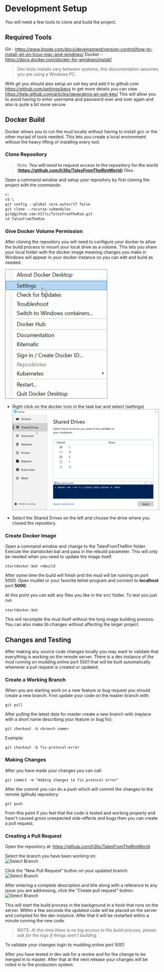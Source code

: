 # Development Setup

You will need a few tools to clone and build the project.

## Required Tools

Git - https://www.linode.com/docs/development/version-control/how-to-install-git-on-linux-mac-and-windows/
Docker - https://docs.docker.com/docker-for-windows/install/

> Dev tools installs vary between systems, this documentation assumes you are using a Windows PC.

With git you should also setup an ssh key and add it to github.com https://github.com/settings/keys to get more details you can view https://help.github.com/articles/generating-an-ssh-key/ This will allow you to avoid having to enter username and password over and over again and also is quite a bit more secure.

## Docker Build

Docker allows you to run the mud locally without having to install gcc or the other myriad of tools needed. This lets you create a local environment without the heavy lifting of installing every tool.

### Clone Repository

> Note: **You will need to request access to the repository for the world (https://github.com/h3lls/TalesFromTheRimWorld) files.**

Open a command window and setup your repository by first cloning the project with the commands:
```
c:
cd \
git config --global core.autocrlf false
git clone --recurse-submodules git@github.com:h3lls/TalesFromTheRim.git
cd TalesFromTheRim
```

### Give Docker Volume Permission

After cloning the repository you will need to configure your docker to allow the build process to mount your local drive as a volume. This lets you share your local folder with the docker image meaning changes you make in Windows will appear in your docker instance so you can edit and build as needed.


![Docker Settings](docker-settings.png ':size=200')
- Right click on the docker icon in the task bar and select (settings)  
![Docker Shared Drives](docker-shared.png ':size=400')

- Select the Shared Drives on the left and choose the drive where you cloned the repository.

### Create Docker Image

Open a command window and change to the TalesFromTheRim folder. Execute the startdocker.bat and pass in the rebuild parameter. This will only be needed when you need to update the image itself.

```
startdocker.bat rebuild
```

After some time the build will finish and the mud will be running on port 5000. Open mudlet or your favorite telnet program and connect to **localhost** port **5000**.

At this point you can edit any files you like in the src/ folder. To test you just run

```startdocker.bat```

This will recompile the mud itself without the long image building process. You can also make lib changes without affecting the larger project.

## Changes and Testing

After making any source code changes locally you may want to validate that everything is working on the remote server. There is a dev instance of the mud running on mudding.online port 5001 that will be built automatically whenever a pull request is created or updated.

### Create a Working Branch

When you are starting work on a new feature or bug request you should create a new branch. First update your code on the master branch with:

```
git pull
```

After pulling the latest data for master create a new branch with (replace <branch name> with a short name describing your feature or bug fix):

```
git checkout -b <branch name>
```
Example:
```
git checkout -b fix-protocol-error
```

### Making Changes

After you have made your changes you can call:

```
git commit -m "Adding changes to fix protocol error"
```

After the commit you can do a push which will commit the changes to the remote (github) repository:
```
git push
```

From this point if you feel that the code is tested and working properly and hasn't caused gross unexpected side-effects and bugs then you can create a pull request.

### Creating a Pull Request

Open the repository at: https://github.com/h3lls/TalesFromTheRimWorld

Select the branch you have been working on:  
![Select Branch](select-branch.png ':size=300')  
  
Click the "New Pull Request" button on your updated branch:  
![Select Branch](newpullrequest.png ':size=700')  
  
After entering a complete description and title along with a reference to any issue you are addressing, click the "Create pull request" button:  
![Select Branch](createpr.png ':size=600')  
  
This will start the build process in the background in a hook that runs on the server. Within a few seconds the updated code will be placed on the server and compiled for the dev instance. After that it will be restarted within a minute running the new code.

> NOTE: *At this time there is no log access to the build process, please ask for the logs if things aren't building.*

To validate your changes login to mudding.online port 5001

After you have tested in dev ask for a review and for the change to be merged in to master. After that at the next release your changes will be rolled in to the production system.

